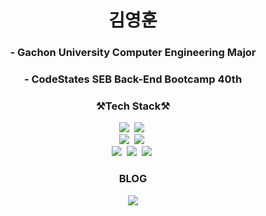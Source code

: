 <h1 align="center"> 김영훈
<h3 align="center"> - Gachon University Computer Engineering Major </h3>
<h3 align="center"> - CodeStates SEB Back-End Bootcamp 40th </h3>
<h3 align="center"> ⚒Tech Stack⚒ </h3>
   
<p align="center">
  <img src="https://img.shields.io/badge/Java-007396?style=flat-square&logo=Java&logoColor=white"/></a>&nbsp
  <img src="https://img.shields.io/badge/Python-3766AB?style=flat-square&logo=Python&logoColor=white"/></a>&nbsp 
  <br>
  <img src="https://img.shields.io/badge/Spring-6DB33F?style=flat-square&logo=Spring&logoColor=white"/></a>&nbsp
  <img src="https://img.shields.io/badge/SpringBoot-6DB33F?style=flat-square&logo=SpringBoot&logoColor=white"/></a>&nbsp 
  <br>
  <img src="https://img.shields.io/badge/Mysql-E6B91E?style=flat-square&logo=MySql&logoColor=white"/></a>&nbsp 
  <img src="https://img.shields.io/badge/AWS-232F3E?style=flat-square&logo=AmazonAWS&logoColor=white"/></a>&nbsp 
  <img src="https://img.shields.io/badge/Docker-2496ED?style=flat-square&logo=Docker&logoColor=white"/></a>&nbsp 
</p>
<h3 align="center"> BLOG </h3>
<p align="center"><a href="https://harang1212627.notion.site/7b53a15c33664e4d93e952c5c05ce9fc"><img src="https://img.shields.io/badge/notion-000000?style=flat-square&logo=notion&logoColor=white&link=https://harang1212627.notion.site/7b53a15c33664e4d93e952c5c05ce9fc"/></a>

   

